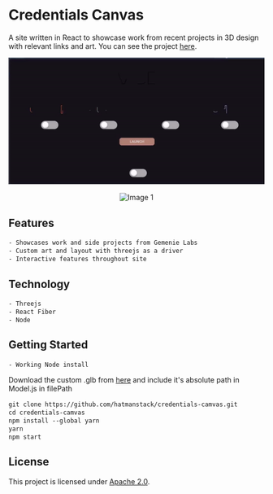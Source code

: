 # Credentials Canvas

A site written in React to showcase work from recent projects in 3D design with relevant links and art.  You can see the project [here](https://cg-portfolio.site/).

 <p align="center">
    <td><img src="https://github.com/HatmanStack/credentials-canvas/blob/main/public/ez.gif" alt="Image 1"></td></p>
     <p align="center">
    <td><img src="https://github.com/HatmanStack/credentials-canvas/blob/main/public/house.gif" alt="Image 1"></td></p>

## Features

    - Showcases work and side projects from Gemenie Labs
    - Custom art and layout with threejs as a driver
    - Interactive features throughout site

## Technology

    - Threejs
    - React Fiber
    - Node
    
## Getting Started

    - Working Node install

Download the custom .glb from [here](https://production.dld9ll6ojjns2.amplifyapp.com/compressed_model.glb) and include it's absolute path in Model.js in filePath
    
```
git clone https://github.com/hatmanstack/credentials-camvas.git
cd credentials-camvas
npm install --global yarn
yarn
npm start
```

## License

This project is licensed under [Apache 2.0](https://www.apache.org/licenses/LICENSE-2.0).
